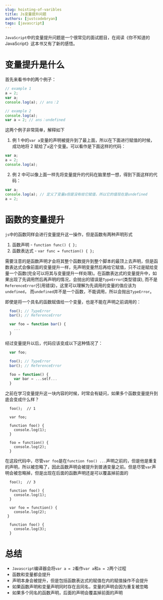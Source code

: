 ```yaml
---
slug: hoisting-of-varibles
title: Js变量提升问题
authors: [justcodebryan]
tags: [javascript]
---
```


`JavaScript`中的变量提升问题是一个很常见的面试题目，在阅读《你不知道的 JavaScript》这本书又有了新的感悟。

# 变量提升是什么

首先来看书中的两个例子：

```javascript
// example 1
a = 2;
var a;
console.log(a); // ans：2
```

```javascript
// example 2
console.log(a);
var a = 2; // ans：undefined
```

这两个例子非常简单，解释如下

1. 例 1 中的`var a`变量的声明被提升到了最上面，所以在下面进行赋值的时候，成功地将 2 赋给了`a`这个变量。可以看作是下面这样的代码：

```javascript
var a;
a = 2;
console.log(a);
```

2. 例 2 中可以像上面一样先将变量提升的代码在脑里想一想，得到下面这样的代码：

```javascript
var a;
console.log(a); // 定义了变量a但是没有给它赋值，所以它的值现在是undefined
a = 2;
```

# 函数的变量提升

`js`中的函数同样会进行变量提升这一操作，但是函数有两种声明形式

1. 函数声明 - `function func() { };`
2. 函数表达式 - `var func = function() { };`

需要注意的是函数声明才会将其整个函数提升到整个脚本的最顶上去声明，但是函数表达式会像前面的变量提升一样，先声明变量然后再给它赋值，只不过是赋给变量一个函数(完全可以将其与变量提升一样处理)。在函数表达式的变量提升中，如果出现了先调用然后再声明的情况，会抛出的错误是`TypeError`(类型错误), 而不是`ReferenceError`(引用错误)，这里可以理解为先调用的变量的值应该为`undefined`， 而`undefined`并不是一个函数，不能调用，所以会抛出`TypeError`。

即使是将一个具名的函数赋值给一个变量，也是不能在声明之前调用的：

```javascript
  foo(); // TypeError
  bar(); // ReferenceError

  var foo = function bar() {
    ...
  }
```

经过变量提升以后，代码应该变成以下这种情况了：

```javascript
  var foo;

  foo(); // TypeError
  bar(); // ReferenceError

  foo = function() {
    var bar = ...self...
  }
```

之前在学习变量提升这一块内容的时候，时常会有疑问，如果多个函数变量提升到底会变成什么样？

```
  foo();  // 1

  var foo;

  function foo() {
    console.log(1);
  }

  foo = function() {
    console.log(2);
  }
```

在这段代码中，尽管`var foo`是在`function foo() ...`声明之前的，但是他是重复的声明，所以被忽略了，因此函数声明会被提升到普通变量之前。但是尽管`var`声明会被忽略掉，但是出现在后面的函数声明还是可以覆盖掉前面的

```
  foo();  // 3

  function foo() {
    console.log(1);
  }

  var foo = function() {
    console.log(2);
 }

  function foo() {
    console.log(3);
  }
```

# 总结

- `Javascript`编译器会将`var a = 2`看作`var a`和`a = 2`两个过程
- 函数和变量都会提升
- 声明本身会被提升，但是包括函数表达式的赋值在内的赋值操作不会提升
- 如果函数声明和变量声明同时存在且同名，变量的声明会因为重复被忽略
- 如果多个同名的函数声明，后面的声明会覆盖掉前面的声明

